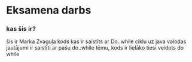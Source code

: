 # Eksamena darbs
### kas šis ir?
šis ir Marka Zvaguļa kods kas ir saistīts ar Do..while ciklu uz java valodas
jautājumi ir saistīti ar pašu do..while tēmu, kods ir lielāko tiesi veidots do while
